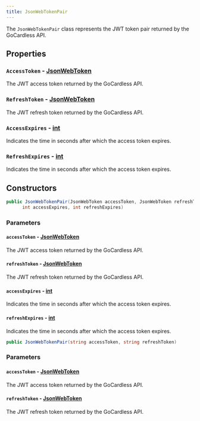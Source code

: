 ```yaml
---
title: JsonWebTokenPair
---
```


The `JsonWebTokenPair` class represents the JWT token pair returned by the GoCardless API.

## Properties

### `AccessToken` - [JsonWebToken](https://learn.microsoft.com/en-us/dotnet/api/microsoft.identitymodel.jsonwebtokens.jsonwebtoken)

The JWT access token returned by the GoCardless API.

### `RefreshToken` - [JsonWebToken](https://learn.microsoft.com/en-us/dotnet/api/microsoft.identitymodel.jsonwebtokens.jsonwebtoken)

The JWT refresh token returned by the GoCardless API.

### `AccessExpires` - [int](https://learn.microsoft.com/en-us/dotnet/fundamentals/runtime-libraries/system-int32)

Indicates the time in seconds after which the access token expires.

### `RefreshExpires` - [int](https://learn.microsoft.com/en-us/dotnet/fundamentals/runtime-libraries/system-int32)

Indicates the time in seconds after which the access token expires.

## Constructors

```csharp
public JsonWebTokenPair(JsonWebToken accessToken, JsonWebToken refreshToken,
      int accessExpires, int refreshExpires)
```

### Parameters

#### `accessToken` - [JsonWebToken](https://learn.microsoft.com/en-us/dotnet/api/microsoft.identitymodel.jsonwebtokens.jsonwebtoken)

The JWT access token returned by the GoCardless API.

#### `refreshToken` - [JsonWebToken](https://learn.microsoft.com/en-us/dotnet/api/microsoft.identitymodel.jsonwebtokens.jsonwebtoken)

The JWT refresh token returned by the GoCardless API.

#### `accessExpires` - [int](https://learn.microsoft.com/en-us/dotnet/fundamentals/runtime-libraries/system-int32)

Indicates the time in seconds after which the access token expires.

#### `refreshExpires` - [int](https://learn.microsoft.com/en-us/dotnet/fundamentals/runtime-libraries/system-int32)

Indicates the time in seconds after which the access token expires.

```csharp
public JsonWebTokenPair(string accessToken, string refreshToken)
```

### Parameters

#### `accessToken` - [JsonWebToken](https://learn.microsoft.com/en-us/dotnet/api/microsoft.identitymodel.jsonwebtokens.jsonwebtoken)

The JWT access token returned by the GoCardless API.

#### `refreshToken` - [JsonWebToken](https://learn.microsoft.com/en-us/dotnet/api/microsoft.identitymodel.jsonwebtokens.jsonwebtoken)

The JWT refresh token returned by the GoCardless API.
